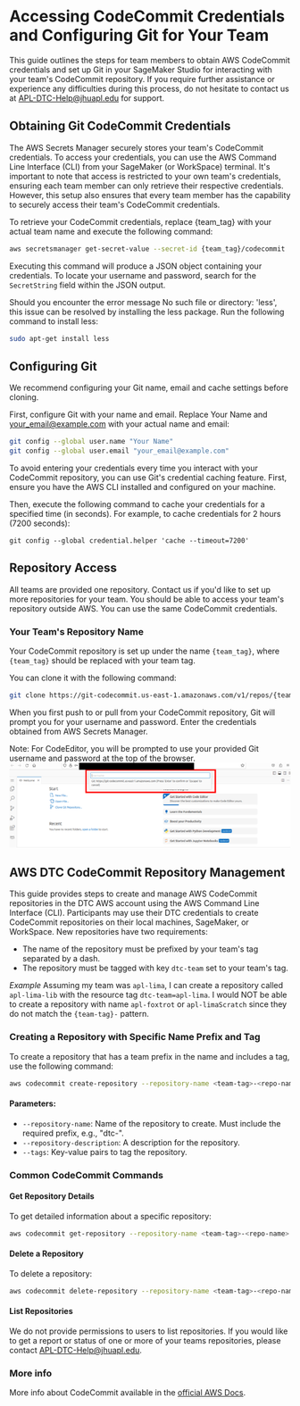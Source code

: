 # Accessing CodeCommit Credentials and Configuring Git for Your Team

This guide outlines the steps for team members to obtain AWS CodeCommit credentials and set up Git in your SageMaker Studio for interacting with your team's CodeCommit repository. If you require further assistance or experience any difficulties during this process, do not hesitate to contact us at APL-DTC-Help@jhuapl.edu for support.

## Obtaining Git CodeCommit Credentials

The AWS Secrets Manager securely stores your team's CodeCommit credentials. To access your credentials, you can use the AWS Command Line Interface (CLI) from your SageMaker (or WorkSpace) terminal. It's important to note that access is restricted to your own team's credentials, ensuring each team member can only retrieve their respective credentials. However, this setup also ensures that every team member has the capability to securely access their team's CodeCommit credentials.

To retrieve your CodeCommit credentials, replace {team_tag} with your actual team name and execute the following command:

```bash
aws secretsmanager get-secret-value --secret-id {team_tag}/codecommit
```

Executing this command will produce a JSON object containing your credentials. To locate your username and password, search for the `SecretString` field within the JSON output.

Should you encounter the error message No such file or directory: 'less', this issue can be resolved by installing the less package. Run the following command to install less:

```bash
sudo apt-get install less
```

## Configuring Git

We recommend configuring your Git name, email and cache settings before cloning. 

First, configure Git with your name and email. Replace Your Name and your_email@example.com with your actual name and email:

```bash
git config --global user.name "Your Name"
git config --global user.email "your_email@example.com"
```

To avoid entering your credentials every time you interact with your CodeCommit repository, you can use Git's credential caching feature. First, ensure you have the AWS CLI installed and configured on your machine.

Then, execute the following command to cache your credentials for a specified time (in seconds). For example, to cache credentials for 2 hours (7200 seconds):

```
git config --global credential.helper 'cache --timeout=7200'
```

## Repository Access

All teams are provided one repository. Contact us if you'd like to set up more repositories for your team. You should be able to access your team's repository outside AWS. You can use the same CodeCommit credentials.

### Your Team's Repository Name
Your CodeCommit repository is set up under the name `{team_tag}`, where `{team_tag}` should be replaced with your team tag.

You can clone it with the following command: 

```bash
git clone https://git-codecommit.us-east-1.amazonaws.com/v1/repos/{team_tag}
```

When you first push to or pull from your CodeCommit repository, Git will prompt you for your username and password. Enter the credentials obtained from AWS Secrets Manager.

Note: For CodeEditor, you will be prompted to use your provided Git username and password at the top of the browser.
<img src="images/codecommit-1.png">


## AWS DTC CodeCommit Repository Management  

This guide provides steps to create and manage AWS CodeCommit repositories in the DTC AWS account using the AWS Command Line Interface (CLI). Participants may use their DTC credentials to create CodeCommit repositories on their local machines, SageMaker, or WorkSpace. New repositories have two requirements:

- The name of the repository must be prefixed by your team's tag separated by a dash. 
- The repository must be tagged with key `dtc-team` set to your team's tag. 

*Example* 
Assuming my team was `apl-lima`, I can create a repository called `apl-lima-lib` with the resource tag `dtc-team=apl-lima`. 
I would NOT be able to create a repository with name `apl-foxtrot` or `apl-limaScratch` since they do not match the `{team-tag}-` pattern. 

### Creating a Repository with Specific Name Prefix and Tag

To create a repository that has a team prefix in the name and includes a tag, use the following command:

```bash
aws codecommit create-repository --repository-name <team-tag>-<repo-name> --repository-description "Repository for project" --tags 'Key=dtc-team,Value=<team-tag>'
```

#### Parameters:
- `--repository-name`: Name of the repository to create. Must include the required prefix, e.g., "dtc-".
- `--repository-description`: A description for the repository.
- `--tags`: Key-value pairs to tag the repository.

### Common CodeCommit Commands

#### Get Repository Details
To get detailed information about a specific repository:

```bash
aws codecommit get-repository --repository-name <team-tag>-<repo-name> 
```

#### Delete a Repository
To delete a repository:

```bash
aws codecommit delete-repository --repository-name <team-tag>-<repo-name> 
```

#### List Repositories
We do not provide permissions to users to list repositories. If you would like to get a report or status of one or more of your teams repositories, please contact APL-DTC-Help@jhuapl.edu.


### More info

More info about CodeCommit available in the [official AWS Docs](https://docs.aws.amazon.com/codecommit/latest/userguide/how-to-create-repository.html).
